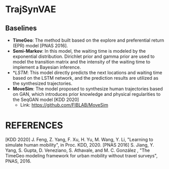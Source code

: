 # TrajSynVAE


## Baselines

* **TimeGeo**: The method built based on the explore and preferential return (EPR) model [PNAS 2016].
* **Semi-Markov**: In this model, the waiting time is modeled by the exponential distribution. Dirichlet prior and gamma prior are used to model the transition matrix and the intensity of the waiting time to implement a Bayesian inference.
* **LSTM*: This model directly predicts the next locations and waiting time based on the LSTM network, and the prediction results are utilized as the synthesized trajectories.
* **MoveSim**: The model proposed to synthesize human trajectories based on GAN, which introduces prior knowledge and physical regularities to the SeqGAN model [KDD 2020]
  * Link: https://github.com/FIBLAB/MoveSim


REFERENCES
==========

[KDD 2020] J. Feng, Z. Yang, F. Xu, H. Yu, M. Wang, Y. Li, "Learning to simulate human mobility", in Proc. KDD, 2020.
[PNAS 2016] S. Jiang, Y. Yang, S. Gupta, D. Veneziano, S. Athavale, and M. C. González , "The TimeGeo modeling framework for urban mobility without travel surveys", PNAS, 2016.